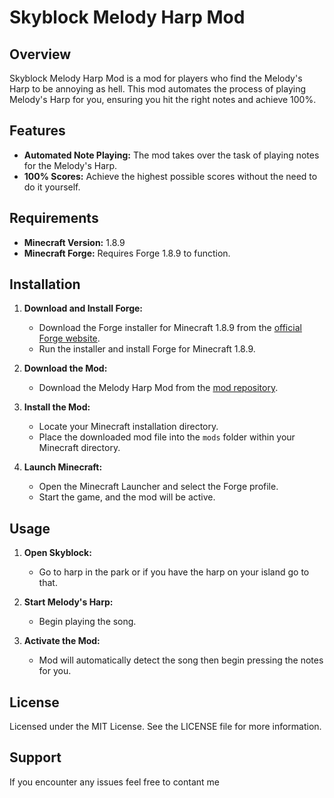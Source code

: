 # Skyblock Melody Harp Mod

## Overview
Skyblock Melody Harp Mod is a mod for players who find the Melody's Harp to be annoying as hell. This mod automates the process of playing Melody's Harp for you, ensuring you hit the right notes and achieve 100%.

## Features
- **Automated Note Playing:** The mod takes over the task of playing notes for the Melody's Harp.
- **100% Scores:** Achieve the highest possible scores without the need to do it yourself.

## Requirements
- **Minecraft Version:** 1.8.9
- **Minecraft Forge:** Requires Forge 1.8.9 to function.

## Installation
1. **Download and Install Forge:**
   - Download the Forge installer for Minecraft 1.8.9 from the [official Forge website](https://files.minecraftforge.net/).
   - Run the installer and install Forge for Minecraft 1.8.9.

2. **Download the Mod:**
   - Download the Melody Harp Mod from the [mod repository](https://github.com/CypherCrafterr/MelodyHarpSolver/releases/tag/v1.0).
   
3. **Install the Mod:**
   - Locate your Minecraft installation directory.
   - Place the downloaded mod file into the `mods` folder within your Minecraft directory.

4. **Launch Minecraft:**
   - Open the Minecraft Launcher and select the Forge profile.
   - Start the game, and the mod will be active.

## Usage
1. **Open Skyblock:**
   - Go to harp in the park or if you have the harp on your island go to that.

2. **Start Melody's Harp:**
   - Begin playing the song.

3. **Activate the Mod:**
   - Mod will automatically detect the song then begin pressing the notes for you.

## License
Licensed under the MIT License. See the LICENSE file for more information.

## Support
If you encounter any issues feel free to contant me

[Melody]: https://wiki.hypixel.net/Melody
